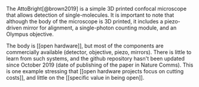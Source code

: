 The AttoBright[@brown2019] is a simple 3D printed confocal microscope that allows detection of single-molecules. It is important to note that although the body of the microscope is 3D printed, it includes a piezo-driven mirror for alignment, a single-photon counting module, and an Olympus objective. 

The body is [[open hardware]], but most of the components are commercially available (detector, objective, piezo, mirrors). There is little to learn from such systems, and the github repository hasn't been updated since October 2019 (date of publishing of the paper in Nature Comms). This is one example stressing that [[open hardware projects focus on cutting costs]], and little on the [[specific value in being open]]. 